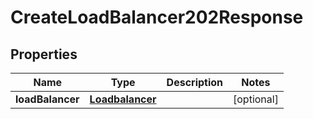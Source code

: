 

# CreateLoadBalancer202Response


## Properties

| Name | Type | Description | Notes |
|------------ | ------------- | ------------- | -------------|
|**loadBalancer** | [**Loadbalancer**](Loadbalancer.md) |  |  [optional] |



